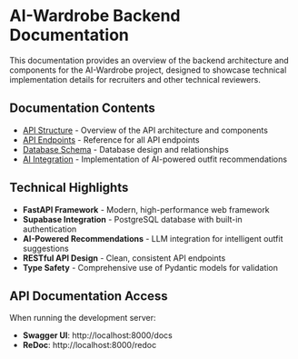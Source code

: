 # AI-Wardrobe Backend Documentation

This documentation provides an overview of the backend architecture and components for the AI-Wardrobe project, designed to showcase technical implementation details for recruiters and other technical reviewers.

## Documentation Contents

- [API Structure](api_structure.md) - Overview of the API architecture and components
- [API Endpoints](api_endpoints.md) - Reference for all API endpoints
- [Database Schema](database_schema.md) - Database design and relationships
- [AI Integration](ai_integration.md) - Implementation of AI-powered outfit recommendations

## Technical Highlights

- **FastAPI Framework** - Modern, high-performance web framework
- **Supabase Integration** - PostgreSQL database with built-in authentication
- **AI-Powered Recommendations** - LLM integration for intelligent outfit suggestions
- **RESTful API Design** - Clean, consistent API endpoints
- **Type Safety** - Comprehensive use of Pydantic models for validation

## API Documentation Access

When running the development server:
- **Swagger UI**: http://localhost:8000/docs
- **ReDoc**: http://localhost:8000/redoc 